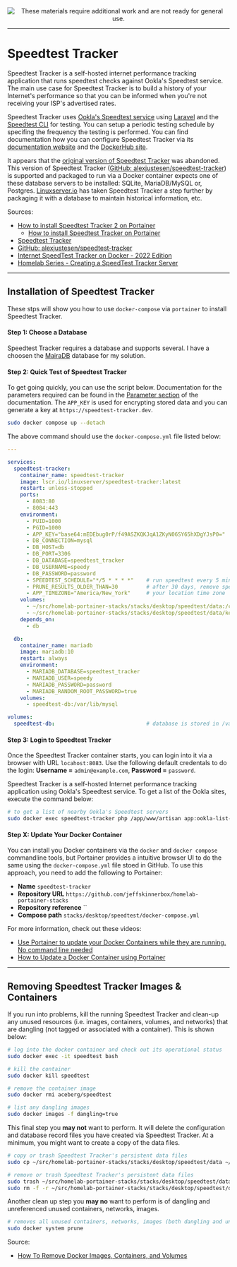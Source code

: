 <!--
Maintainer:   jeffskinnerbox@yahoo.com / www.jeffskinnerbox.me
Version:      0.0.1
-->

<div align="center">
<img src="http://www.foxbyrd.com/wp-content/uploads/2018/02/file-4.jpg" title="These materials require additional work and are not ready for general use." align="center">
</div>

---------------


# Speedtest Tracker

Speedtest Tracker is a self-hosted internet performance tracking application
that runs speedtest checks against Ookla's Speedtest service.
The main use case for Speedtest Tracker is to build a history
of your Internet's performance so that you can be informed
when you're not receiving your ISP's advertised rates.

Speedtest Tracker uses [Ookla's Speedtest service][04] using
[Laravel][05] and the [Speedtest CLI][06] for testing.
You can setup a periodic testing schedule by specifing
the frequency the testing is performed.
You can find documentation how you can configure Speedtest Tracker
via its [documentation website][07]
and the [DockerHub site][08].

It appears that the [original version of Speedtest Tracker][01] was abandoned.
This version of Speedtest Tracker ([GitHub: alexjustesen/speedtest-tracker][02])
is supported and packaged to run via a Docker container expects one of these
database servers to be installed: SQLite, MariaDB/MySQL or, Postgres.
[Linuxserver.io][03] has taken Speedtest Tracker a step further by packaging
it with a database to maintain historical information, etc.

Sources:

* [How to install Speedtest Tracker 2 on Portainer](https://www.youtube.com/watch?v=n7uLTrv3FmQ)
    * [How to install Speedtest Tracker on Portainer](https://www.youtube.com/watch?v=9FK7F_cVWEU)
* [Speedtest Tracker](https://docs.speedtest-tracker.dev/)
* [GitHub: alexjustesen/speedtest-tracker](https://github.com/alexjustesen/speedtest-tracker)
* [Internet SpeedTest Tracker on Docker - 2022 Edition](https://www.youtube.com/watch?v=feArak6WCLw)
* [Homelab Series - Creating a SpeedTest Tracker Server](https://www.youtube.com/watch?v=MJOvWNIIZnk)


---------------


## Installation of Speedtest Tracker

These stps will show you how to use `docker-compose` via `portainer`
to install Speedtest Tracker.


#### Step 1: Choose a Database

Speedtest Tracker requires a database and supports several.
I have a choosen the [MairaDB][09] database for my solution.


#### Step 2: Quick Test of Speedtest Tracker

To get going quickly, you can use the script below.
Documentation for the parameters required can be found in the [Parameter section][08] of the documentation.
The `APP_KEY` is used for encrypting stored data and you can generate a key at `https://speedtest-tracker.dev`.

```bash
sudo docker compose up --detach
```

The above command should use the `docker-compose.yml` file listed below:

```yaml
---

services:
  speedtest-tracker:
    container_name: speedtest-tracker
    image: lscr.io/linuxserver/speedtest-tracker:latest
    restart: unless-stopped
    ports:
      - 8083:80
      - 8084:443
    environment:
      - PUID=1000
      - PGID=1000
      - APP_KEY="base64:mEDEbug0rP/f49ASZKQKJqA1ZKyN06SY65hXDgYJsP0="   # generate a key at `https://speedtest-tracker.dev`
      - DB_CONNECTION=mysql
      - DB_HOST=db
      - DB_PORT=3306
      - DB_DATABASE=speedtest_tracker
      - DB_USERNAME=speedy
      - DB_PASSWORD=password
      - SPEEDTEST_SCHEDULE="*/5 * * * *"    # run speedtest every 5 minutes
      - PRUNE_RESULTS_OLDER_THAN=30         # after 30 days, remove speedtest data from database
      - APP_TIMEZONE="America/New_York"     # your location time zone
    volumes:
      - ~/src/homelab-portainer-stacks/stacks/desktop/speedtest/data:/config
      - ~/src/homelab-portainer-stacks/stacks/desktop/speedtest/data/keys:/config/keys
    depends_on:
      - db

  db:
    container_name: mariadb
    image: mariadb:10
    restart: always
    environment:
      - MARIADB_DATABASE=speedtest_tracker
      - MARIADB_USER=speedy
      - MARIADB_PASSWORD=password
      - MARIADB_RANDOM_ROOT_PASSWORD=true
    volumes:
      - speedtest-db:/var/lib/mysql

volumes:
  speedtest-db:                             # database is stored in /var/lib/docker/volumes
```


#### Step 3: Login to Speedtest Tracker

Once the Speedtest Tracker container starts,
you can login into it via a browser with URL `locahost:8083`.
Use the following default credentals to do the login:
**Username =** `admin@example.com`, **Password =** `password`.

Speedtest Tracker is a self-hosted Internet performance tracking application
using Ookla's Speedtest service.
To get a list of the Ookla sites, execute the command below:

```bash
# to get a list of nearby Ookla's Speedtest servers
sudo docker exec speedtest-tracker php /app/www/artisan app:ookla-list-servers
```


#### Step X: Update Your Docker Container

You can install you Docker containers via the `docker`
and `docker compose` commandline tools,
but Portainer provides a intuitive browser UI to do the same
using the `docker-compose.yml` file stoed in GitHub.
To use this approach, you need to add the following to Portainer:

* **Name** `speedtest-tracker`
* **Repository URL** `https://github.com/jeffskinnerbox/homelab-portainer-stacks`
* **Repository reference** ``
* **Compose path** `stacks/desktop/speedtest/docker-compose.yml`

For more information, check out these videos:

* [Use Portainer to update your Docker Containers while they are running. No command line needed](https://www.youtube.com/watch?v=Eme2TlR7Z7E)
* [How to Update a Docker Container using Portainer](https://www.wundertech.net/how-to-update-a-docker-container-using-portainer/)


---------------


## Removing Speedtest Tracker Images & Containers

If you run into problems, kill the running Speedtest Tracker
and clean-up any unused resources
(i.e. images, containers, volumes, and networks)
that are dangling (not tagged or associated with a container).
This is shown below:

```bash
# log into the docker container and check out its operational status
sudo docker exec -it speedtest bash

# kill the container
sudo docker kill speedtest

# remove the container image
sudo docker rmi aceberg/speedtest

# list any dangling images
sudo docker images -f dangling=true
```

This final step you **may not** want to perform.
It will delete the configuration and database record files
you have created via Speedtest Tracker.
At a minimum, you might want to create a copy of the data files.

```bash
# copy or trash Speedtest Tracker's persistent data files
sudo cp ~/src/homelab-portainer-stacks/stacks/desktop/speedtest/data ~/tmp/speedtest/data

# remove or trash Speedtest Tracker's persistent data files
sudo trash ~/src/homelab-portainer-stacks/stacks/desktop/speedtest/data
sudo rm -f -r ~/src/homelab-portainer-stacks/stacks/desktop/speedtest/data
```

Another clean up step you **may no** want to perform is of dangling and unreferenced
unused containers, networks, images.

```bash
# removes all unused containers, networks, images (both dangling and unreferenced), and optionally, volumes
sudo docker system prune
```

Source:

* [How To Remove Docker Images, Containers, and Volumes](https://www.digitalocean.com/community/tutorials/how-to-remove-docker-images-containers-and-volumes)

[01]:https://github.com/henrywhitaker3/Speedtest-Tracker
[02]:https://github.com/alexjustesen/speedtest-tracker
[03]:https://www.linuxserver.io/
[04]:https://www.speedtest.net/
[05]:https://laravel.com/
[06]:https://www.speedtest.net/apps/cli
[07]:https://docs.speedtest-tracker.dev/
[08]:https://hub.docker.com/r/linuxserver/speedtest-tracker
[09]:https://mariadb.org/
